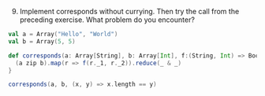 9. Implement corresponds without currying. Then try the call from the preceding exercise. What problem do you encounter?

```scala
val a = Array("Hello", "World")
val b = Array(5, 5)

def corresponds(a: Array[String], b: Array[Int], f:(String, Int) => Boolean): Boolean = {
  (a zip b).map(r => f(r._1, r._2)).reduce(_ & _)
}

corresponds(a, b, (x, y) => x.length == y)
```
